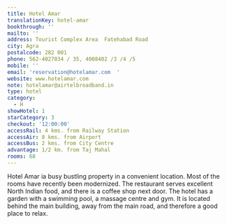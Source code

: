 ```yaml
---
title: Hotel Amar
translationKey: hotel-amar
bookthrough: ''
mailto: ''
address: Tourist Complex Area  Fatehabad Road
city: Agra
postalcode: 282 001
phone: 562-4027034 / 35, 4008402 /3 /4 /5
mobile: ''
email: 'reservation@hotelamar.com  '
website: www.hotelamar.com
note: hotelamar@airtelbroadband.in
type: hotel
category:
  - H
showHotel: 1
starCategory: 3
checkout: '12:00:00'
accessRail: 4 kms. from Railway Station
accessAir: 8 kms. from Airport
accessBus: 2 kms. from City Centre
advantage: 1/2 km. from Taj Mahal
rooms: 68
---
```

Hotel Amar ia busy bustling property in a convenient location. Most of the rooms have recently been modernized. The restaurant serves excellent North Indian food, and there is a coffee shop next door.     The hotel has a garden with a swimming pool, a massage centre and gym. It is located behind the main building, away from the main road, and therefore a good place to relax.    